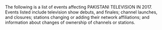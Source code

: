 The following is a list of events affecting PAKISTANI TELEVISION IN 2017. Events listed include television show debuts, and finales; channel launches, and closures; stations changing or adding their network affiliations; and information about changes of ownership of channels or stations.
